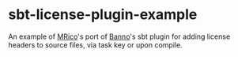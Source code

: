 sbt-license-plugin-example
==========================

An example of [MRico](https://github.com/mrico/sbt-license-plugin)'s port of [Banno](https://github.com/Banno/sbt-license-plugin)'s sbt plugin for adding license headers to source files, via task key or upon compile.

